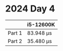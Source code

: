 # 2024 Day 4

|        | i5-12600K |
| ------ | --------- |
| Part 1 | 83.948 µs |
| Part 2 | 35.480 µs |